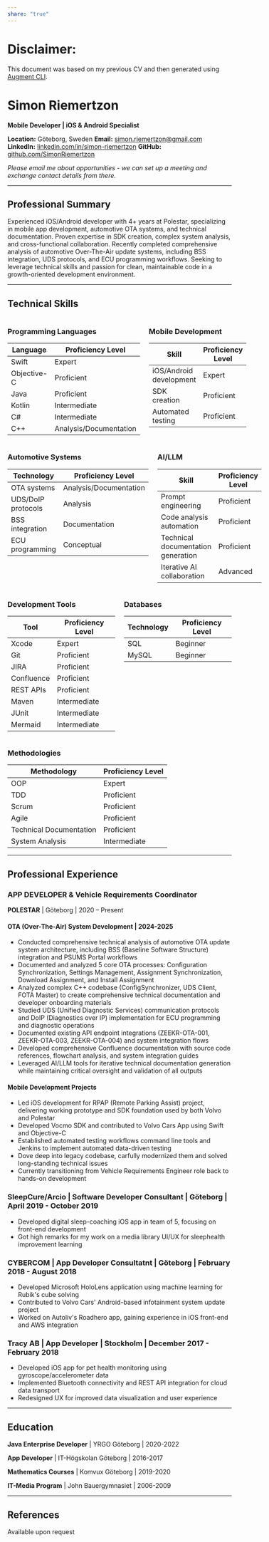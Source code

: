 ```yaml
---
share: "true"
---
```

# Disclaimer:
This document was based on my previous CV and then generated using [Augment CLI](https://docs.augmentcode.com/cli/overview).

# Simon Riemertzon

**Mobile Developer | iOS & Android Specialist**

**Location:** Göteborg, Sweden
**Email:** simon.riemertzon@gmail.com
**LinkedIn:** [linkedin.com/in/simon-riemertzon](https://linkedin.com/in/simon-riemertzon)
**GitHub:** [github.com/SimonRiemertzon](https://github.com/SimonRiemertzon)

*Please email me about opportunities - we can set up a meeting and exchange contact details from there.*

---

## Professional Summary
Experienced iOS/Android developer with 4+ years at Polestar, specializing in mobile app development, automotive OTA systems, and technical documentation. Proven expertise in SDK creation, complex system analysis, and cross-functional collaboration. Recently completed comprehensive analysis of automotive Over-The-Air update systems, including BSS integration, UDS protocols, and ECU programming workflows. Seeking to leverage technical skills and passion for clean, maintainable code in a growth-oriented development environment.

---

## Technical Skills

<div style="display: flex; gap: 20px;">

<div style="flex: 1;">

### Programming Languages

| Language     | Proficiency Level        |
|--------------|-------------------------|
| Swift        | Expert                  |
| Objective-C  | Proficient              |
| Java         | Proficient              |
| Kotlin       | Intermediate            |
| C#           | Intermediate            |
| C++          | Analysis/Documentation  |

</div>

<div style="flex: 1;">

### Mobile Development

| Skill                   | Proficiency Level |
|-------------------------|------------------|
| iOS/Android development | Expert           |
| SDK creation            | Proficient       |
| Automated testing       | Proficient       |

</div>

</div>

<div style="display: flex; gap: 20px;">

<div style="flex: 1;">

### Automotive Systems

| Technology         | Proficiency Level        |
|--------------------|-------------------------|
| OTA systems        | Analysis/Documentation  |
| UDS/DoIP protocols | Analysis                |
| BSS integration    | Documentation           |
| ECU programming    | Conceptual              |

</div>

<div style="flex: 1;">

### AI/LLM

| Skill                              | Proficiency Level |
|-------------------------------------|------------------|
| Prompt engineering                  | Proficient       |
| Code analysis automation            | Proficient       |
| Technical documentation generation  | Proficient       |
| Iterative AI collaboration          | Advanced         |

</div>

</div>

<div style="display: flex; gap: 20px;">

<div style="flex: 1;">

### Development Tools

| Tool       | Proficiency Level |
|------------|------------------|
| Xcode      | Expert           |
| Git        | Proficient       |
| JIRA       | Proficient       |
| Confluence | Proficient       |
| REST APIs  | Proficient       |
| Maven      | Intermediate     |
| JUnit      | Intermediate     |
| Mermaid    | Intermediate     |

</div>

<div style="flex: 1;">

### Databases

| Technology | Proficiency Level |
|------------|------------------|
| SQL        | Beginner         |
| MySQL      | Beginner         |

</div>

</div>

### Methodologies

| Methodology             | Proficiency Level |
|-------------------------|------------------|
| OOP                     | Expert           |
| TDD                     | Proficient       |
| Scrum                   | Proficient       |
| Agile                   | Proficient       |
| Technical Documentation | Proficient       |
| System Analysis         | Intermediate     |

---

## Professional Experience

### APP DEVELOPER & Vehicle Requirements Coordinator

**POLESTAR** | Göteborg | 2020 – Present

#### OTA (Over-The-Air) System Development | 2024-2025

- Conducted comprehensive technical analysis of automotive OTA update system architecture, including BSS (Baseline Software Structure) integration and PSUMS Portal workflows
- Documented and analyzed 5 core OTA processes: Configuration Synchronization, Settings Management, Assignment Synchronization, Download Assignment, and Install Assignment
- Analyzed complex C++ codebase (ConfigSynchronizer, UDS Client, FOTA Master) to create comprehensive technical documentation and developer onboarding materials
- Studied UDS (Unified Diagnostic Services) communication protocols and DoIP (Diagnostics over IP) implementation for ECU programming and diagnostic operations
- Documented existing API endpoint integrations (ZEEKR-OTA-001, ZEEKR-OTA-003, ZEEKR-OTA-004) and system integration flows
- Developed comprehensive Confluence documentation with source code references, flowchart analysis, and system integration guides
- Leveraged AI/LLM tools for iterative technical documentation generation while maintaining critical oversight and validation of all outputs

#### Mobile Development Projects

- Led iOS development for RPAP (Remote Parking Assist) project, delivering working prototype and SDK foundation used by both Volvo and Polestar
- Developed Vocmo SDK and contributed to Volvo Cars App using Swift and Objective-C
- Established automated testing workflows command line tools and Jenkins to implement automated data-driven testing
- Dove deep into legacy codebase, carfully modernized them and solved long-standing technical issues
- Currently transitioning from Vehicle Requirements Engineer role back to hands-on development

### **SleepCure/Arcio** | Software Developer Consultant | Göteborg | April 2019 - October 2019

- Developed digital sleep-coaching iOS app in team of 5, focusing on front-end development
- Got high remarks for my work on a media library UI/UX for sleephealth improvement learning

### **CYBERCOM** | App Developer Consultatnt | Göteborg | February 2018 - August 2018

- Developed Microsoft HoloLens application using machine learning for Rubik's cube solving
- Contributed to Volvo Cars' Android-based infotainment system update project
- Worked on Autoliv's Roadhero app, gaining experience in iOS front-end and AWS integration



### **Tracy AB** | App Developer | Stockholm | December 2017 - February 2018

- Developed iOS app for pet health monitoring using gyroscope/accelerometer data
- Implemented Bluetooth connectivity and REST API integration for cloud data transport
- Redesigned UX for improved data visualization and user experience

---

## Education

**Java Enterprise Developer** | YRGO Göteborg | 2020-2022

**App Developer** | IT-Högskolan Göteborg | 2016-2017

**Mathematics Courses** | Komvux Göteborg | 2019-2020

**IT-Media Program** | John Bauergymnasiet | 2006-2009

---

## References

Available upon request
